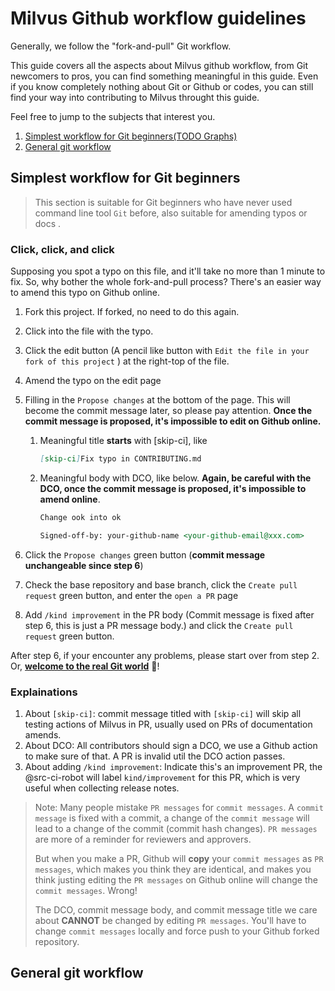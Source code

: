 # Milvus Github workflow guidelines

Generally, we follow the "fork-and-pull" Git workflow.

This guide covers all the aspects about Milvus github workflow, from Git newcomers to pros, you can find something meaningful in this guide. Even if you know completely nothing about Git or Github or codes, you can still find your way into contributing to Milvus throught this guide.

Feel free to jump to the subjects that interest you.

1. [Simplest workflow for Git beginners(TODO Graphs)](#simplest-workflow-for-git-beginners)
2. [General git workflow](#general-git-workflow)

## Simplest workflow for Git beginners 

> This section is suitable for Git beginners who have never used command line tool `Git` before, also suitable for amending typos or docs . 

### Click, click, and click

Supposing you spot a typo on this file, and it'll take no more than 1 minute to fix. So, why bother the whole fork-and-pull process? There's an easier way to amend this typo on Github online. 

1. Fork this project. If forked, no need to do this again.

2. Click into the file with the typo.

3. Click the edit button (A pencil like button with `Edit the file in your fork of this project` ) at the right-top of the file.

4. Amend the typo on the edit page

5. Filling in the  `Propose changes` at the bottom of the page. This will become the commit message later, so please pay attention. **Once the commit message is proposed, it's impossible to edit on Github online.**

   1. Meaningful title **starts** with [skip-ci], like

      ````markdown
      [skip-ci]Fix typo in CONTRIBUTING.md
      ````

   2. Meaningful body with DCO, like below.  **Again, be careful with the DCO, once the commit message is proposed, it's impossible to amend online**.

      ````markdown
      Change ook into ok
      
      Signed-off-by: your-github-name <your-github-email@xxx.com>
      ````

6. Click the `Propose changes` green button (**commit message unchangeable since step 6**)

7. Check the base repository and base branch, click the  `Create pull request` green button, and enter the `open a PR`  page

8. Add `/kind improvement` in the PR body (Commit message is fixed after step 6, this is just a PR message body.) and click the `Create pull request` green button.

After step 6, if your encounter any problems, please start over from step 2. Or, [**welcome to the real Git world**](#general-git-workflow) :tada:!

### Explainations

1. About `[skip-ci]`: commit message titled with `[skip-ci]` will skip all  testing actions of Milvus in PR, usually used on PRs of documentation amends.
2. About DCO: All contributors should sign a DCO, we use a Github action to make sure of that. A PR is invalid util the DCO action passes.
3. About adding `/kind improvement`: Indicate this's an improvement PR, the @src-ci-robot will label `kind/improvement` for this PR, which is very useful when collecting release notes.

> Note: Many people mistake `PR messages` for `commit messages`. A `commit message` is fixed with a commit, a change of the `commit message` will lead to a change of the commit (commit hash changes).  `PR messages` are more of a reminder for reviewers and approvers.
>
> But when you make a PR, Github will **copy** your `commit messages` as `PR messages`, which makes you think they are identical, and makes you think justing editing the `PR messages` on Github online will change the `commit messages`. Wrong!
>
> The DCO, commit message body, and commit message title we care about **CANNOT** be changed by editing `PR messages`.  You'll have to change `commit messages` locally and force push to your Github forked repository.
>

## General git workflow
